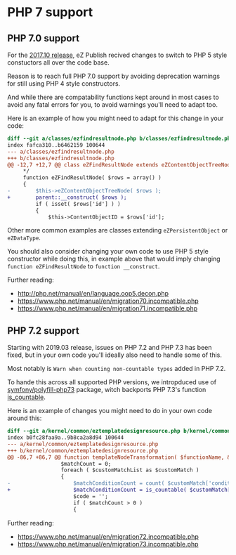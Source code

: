 # PHP 7 support

## PHP 7.0 support

For the [2017.10 release](https://github.com/ezsystems/ezpublish-legacy/releases/tag/v2017.10.0),
eZ Publish recived changes to switch to PHP 5 style constuctors all over the code base.

Reason is to reach full PHP 7.0 support by avoiding deprecation warnings for still using PHP 4
style constructors.

And while there are compatability functions kept around in most cases to avoid any fatal errors for you,
to avoid warnings you'll need to adapt too. 

Here is an example of how you might need to adapt for this change in your code:

```diff
diff --git a/classes/ezfindresultnode.php b/classes/ezfindresultnode.php
index fafca310..b6462159 100644
--- a/classes/ezfindresultnode.php
+++ b/classes/ezfindresultnode.php
@@ -12,7 +12,7 @@ class eZFindResultNode extends eZContentObjectTreeNode
     */
     function eZFindResultNode( $rows = array() )
     {
-        $this->eZContentObjectTreeNode( $rows );
+        parent::__construct( $rows );
         if ( isset( $rows['id'] ) )
         {
             $this->ContentObjectID = $rows['id'];
```

Other more common examples are classes extending `eZPersistentObject` or `eZDataType`.

You should also consider changing your own code to use PHP 5 style constructor while doing this,
in example above that would imply changing `function eZFindResultNode` to `function __construct`.

Further reading:
- http://php.net/manual/en/language.oop5.decon.php
- https://www.php.net/manual/en/migration70.incompatible.php
- https://www.php.net/manual/en/migration71.incompatible.php

## PHP 7.2 support

Starting with 2019.03 release, issues on PHP 7.2 and PHP 7.3 has been fixed, but in your own code you'll ideally also need to handle some of this.

Most notably is `Warn when counting non-countable types` added in PHP 7.2.

To hande this across all supported PHP versions, we intropduced use of [symfony/polyfill-php73](https://github.com/symfony/polyfill-php73) package, witch backports PHP 7.3's function [is_countable](https://www.php.net/is_countable).

Here is an example of changes you might need to do in your own code around this:

```diff
diff --git a/kernel/common/eztemplatedesignresource.php b/kernel/common/eztemplatedesignresource.php
index b0fc28faa9a..9b8ca2a8d94 100644
--- a/kernel/common/eztemplatedesignresource.php
+++ b/kernel/common/eztemplatedesignresource.php
@@ -86,7 +86,7 @@ function templateNodeTransformation( $functionName, &$node,
                 $matchCount = 0;
                 foreach ( $customMatchList as $customMatch )
                 {
-                    $matchConditionCount = count( $customMatch['conditions'] );
+                    $matchConditionCount = is_countable( $customMatch['conditions'] ) ? count( $customMatch['conditions'] ) : 0;
                     $code = '';
                     if ( $matchCount > 0 )
                     {
```

Further reading:
- https://www.php.net/manual/en/migration72.incompatible.php
- https://www.php.net/manual/en/migration73.incompatible.php
